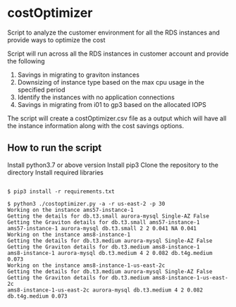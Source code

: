 # costOptimizer

Script to analyze the customer environment for all the RDS instances and provide ways to optimize the cost

Script will run across all the RDS instances in customer account and provide the following 
1. Savings in migrating to graviton instances 
2. Downsizing of instance type based on the max cpu usage in the specified period 
3. Identify the instances with no application connections 
4. Savings in migrating from i01 to gp3 based on the allocated IOPS 

The script will create a costOptimizer.csv file as a output which will have all the instance information along with the cost savings options.

## How to run the script

Install python3.7 or above version
Install pip3
Clone the repository to the directory
Install required libraries

```

$ pip3 install -r requirements.txt  

$ python3 ./costoptimizer.py -a -r us-east-2 -p 30
Working on the instance ams57-instance-1
Getting the details for db.t3.small aurora-mysql Single-AZ False
Getting the Graviton details for db.t3.small ams57-instance-1
ams57-instance-1 aurora-mysql db.t3.small 2 2 0.041 NA 0.041
Working on the instance ams8-instance-1
Getting the details for db.t3.medium aurora-mysql Single-AZ False
Getting the Graviton details for db.t3.medium ams8-instance-1
ams8-instance-1 aurora-mysql db.t3.medium 4 2 0.082 db.t4g.medium 0.073
Working on the instance ams8-instance-1-us-east-2c
Getting the details for db.t3.medium aurora-mysql Single-AZ False
Getting the Graviton details for db.t3.medium ams8-instance-1-us-east-2c
ams8-instance-1-us-east-2c aurora-mysql db.t3.medium 4 2 0.082 db.t4g.medium 0.073
```
